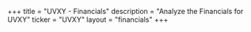 +++
title = "UVXY - Financials"
description = "Analyze the Financials for UVXY"
ticker = "UVXY"
layout = "financials"
+++

